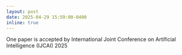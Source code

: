 ```yaml
---
layout: post
date: 2025-04-29 15:59:00-0400
inline: true
---
```


One paper is accepted by International Joint Conference on Artificial Intelligence (IJCAI) 2025